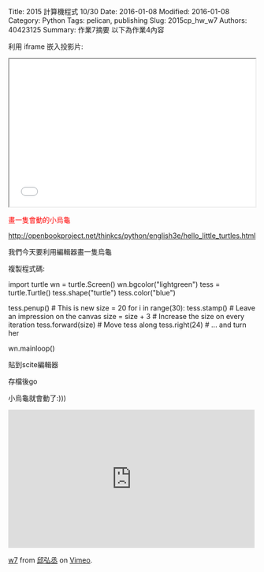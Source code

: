 Title: 2015 計算機程式 10/30
Date: 2016-01-08
Modified: 2016-01-08
Category: Python
Tags: pelican, publishing
Slug: 2015cp_hw_w7
Authors: 40423125
Summary: 作業7摘要
以下為作業4內容

利用 iframe 嵌入投影片:

<iframe src="w7.html" width="500" height="300"></iframe>

<font color=red>畫一隻會動的小烏龜</font>

<font color=blue>http://openbookproject.net/thinkcs/python/english3e/hello_little_turtles.html </font>

我們今天要利用編輯器畫一隻烏龜

複製程式碼:

import turtle
wn = turtle.Screen()
wn.bgcolor("lightgreen")
tess = turtle.Turtle()
tess.shape("turtle")
tess.color("blue")

tess.penup()                # This is new
size = 20
for i in range(30):
   tess.stamp()             # Leave an impression on the canvas
   size = size + 3          # Increase the size on every iteration
   tess.forward(size)       # Move tess along
   tess.right(24)           #  ...  and turn her

wn.mainloop()

貼到scite編輯器

存檔後go

小烏龜就會動了:)))

<iframe src="https://player.vimeo.com/video/152252204" width="500" height="281" frameborder="0" webkitallowfullscreen mozallowfullscreen allowfullscreen></iframe> <p><a href="https://vimeo.com/152252204">w7</a> from <a href="https://vimeo.com/user47988113">邱弘丞</a> on <a href="https://vimeo.com">Vimeo</a>.</p>
